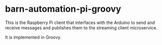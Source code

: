 # barn-automation-pi-groovy

This is the Raspberry Pi client that interfaces with the Arduino to send and receive messages and publishes them to the streaming client microservice.

It is implemented in Groovy.